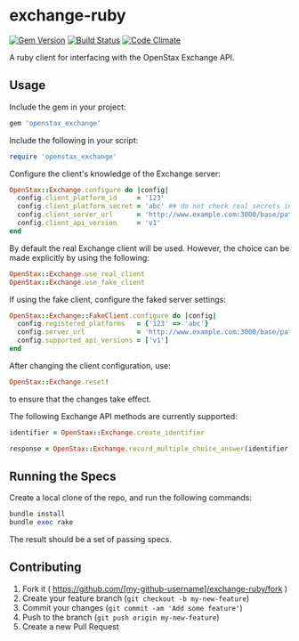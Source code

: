 exchange-ruby
=============

[![Gem Version](https://badge.fury.io/rb/openstax_exchange.svg)](http://badge.fury.io/rb/openstax_exchange)
[![Build Status](https://travis-ci.org/openstax/exchange-ruby.svg?branch=master)](https://travis-ci.org/openstax/exchange-ruby)
[![Code Climate](https://codeclimate.com/github/openstax/exchange-ruby.png)](https://codeclimate.com/github/openstax/exchange-ruby)

A ruby client for interfacing with the OpenStax Exchange API.

Usage
-----

Include the gem in your project:
```rb
gem 'openstax_exchange'
```

Include the following in your script:

```rb
require 'openstax_exchange'
```

Configure the client's knowledge of the Exchange server:

```rb
OpenStax::Exchange.configure do |config|
  config.client_platform_id     = '123'
  config.client_platform_secret = 'abc' ## do not check real secrets into version control!
  config.client_server_url      = 'http://www.example.com:3000/base/path'
  config.client_api_version     = 'v1'
end
```

By default the real Exchange client will be used.  However, the choice can be made explicitly by using the following:

```rb
OpenStax::Exchange.use_real_client
OpenStax::Exchange.use_fake_client
```

If using the fake client, configure the faked server settings:

```rb
OpenStax::Exchange::FakeClient.configure do |config|
  config.registered_platforms   = {'123' => 'abc'}
  config.server_url             = 'http://www.example.com:3000/base/path'
  config.supported_api_versions = ['v1']
end
```

After changing the client configuration, use:
```rb
OpenStax::Exchange.reset!
```
to ensure that the changes take effect.

The following Exchange API methods are currently supported:
```rb
identifier = OpenStax::Exchange.create_identifier
```
```rb
response = OpenStax::Exchange.record_multiple_choice_answer(identifier, resource_uri, trial, answer)
```

Running the Specs
-----------------

Create a local clone of the repo, and run the following commands:
```rb
bundle install
bundle exec rake
```
The result should be a set of passing specs.

## Contributing

1. Fork it ( https://github.com/[my-github-username]/exchange-ruby/fork )
2. Create your feature branch (`git checkout -b my-new-feature`)
3. Commit your changes (`git commit -am 'Add some feature'`)
4. Push to the branch (`git push origin my-new-feature`)
5. Create a new Pull Request
